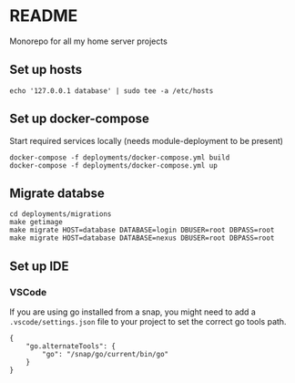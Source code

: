 # README #

Monorepo for all my home server projects


## Set up hosts
```
echo '127.0.0.1 database' | sudo tee -a /etc/hosts
```

## Set up docker-compose

Start required services locally (needs module-deployment to be present)
```
docker-compose -f deployments/docker-compose.yml build
docker-compose -f deployments/docker-compose.yml up
```

## Migrate databse

```
cd deployments/migrations
make getimage
make migrate HOST=database DATABASE=login DBUSER=root DBPASS=root
make migrate HOST=database DATABASE=nexus DBUSER=root DBPASS=root
```

## Set up IDE

### VSCode

If you are using go installed from a snap, you might need to add a `.vscode/settings.json` file to your project to set the correct go tools path.
```
{
    "go.alternateTools": {
        "go": "/snap/go/current/bin/go"
    }
}
```